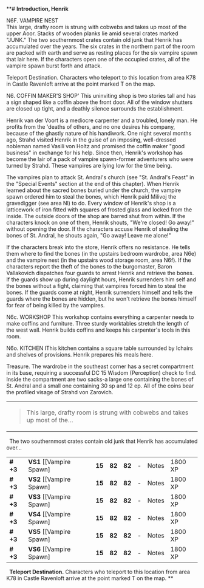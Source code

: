 **# **Introduction, Henrik**

N6F. VAMPIRE NEST  
This large, drafty room is strung with cobwebs and takes up most of the upper Aoor. Stacks of wooden planks lie amid several crates marked "JUNK." The two southernmost crates contain old junk that Henrik has accumulated over the years. The six crates in the northern part of the room are packed with earth and serve as resting places for the six vampire spawn that lair here. If the characters open one of the occupied crates, all of the vampire spawn burst forth and attack.  

Teleport Destination. Characters who teleport to this location from area K78 in Castle Ravenloft arrive at the point marked T on the map.  


N6. COFFIN MAKER'S SHOP'
This uninviting shop is two stories tall and has a sign shaped like a coffin above the front door. All of the window shutters are closed up tight, and a deathly silence surrounds the establishment.

Henrik van der Voort is a mediocre carpenter and a troubled, lonely man. He profits from the 'deaths of others, and no one desires his company, because of the ghastly nature of his handiwork. One night several months ago, Strahd visited Henrik in the guise of an imposing, well-dressed nobleman named Vasili von Holtz and promised the coffin maker "good business" in exchange for his help. Since then, Henrik's workshop has become the lair of a pack of vampire spawn-former adventurers who were turned by Strahd. These vampires are lying low for the time being. 

The vampires plan to attack St. Andral's church (see "St. Andral's Feast" in the "Special Events" section at the end of this chapter). When Henrik learned about the sacred bones buried under the church, the vampire spawn ordered him to steal the bones, which Henrik paid Milivoj the gravedigger (see area Nl) to do. Every window of Henrik's shop is a latticework of iron fitted with squares of frosted glass and locked from the inside. The outside doors of the shop are barred shut from within. If the characters knock on one of them, Henrik shouts, "We're closed! Go away!" without opening the door. If the characters accuse Henrik of stealing the bones of St. Andral, he shouts again, "Go away! Leave me alone!"

If the characters break into the store, Henrik offers no resistance. He tells them where to find the bones (in the upstairs bedroom wardrobe, area N6e) and the vampire nest (in the upstairs wood storage room, area N6f). If the characters report the theft of the bones to the burgomaster, Baron Vallakovich dispatches four guards to arrest Henrik and retrieve the bones. If the guards show up during daylight hours, Henrik surrenders him self and the bones without a fight, claiming that vampires forced him to steal the bones. If the guards come at night, Henrik surrenders himself and tells the guards where the bones are hidden, but he won't retrieve the bones himself for fear of being killed by the vampires.

N6c. WORKSHOP
This workshop contains everything a carpenter needs to make coffins and furniture. Three sturdy worktables stretch the length of the west wall. Henrik builds coffins and keeps his carpenter's tools in this room.

N6o. KITCHEN
IThis kitchen contains a square table surrounded by Ichairs and shelves of provisions. Henrik prepares his meals here.


Treasure. The wardrobe in the southeast corner has a secret compartment in its base, requiring a successful DC 15 Wisdom (Perception) check to find. Inside the compartment are two sacks-a large one containing the bones of St. Andral and a small one containing 30 sp and 12 ep. All of the coins bear the profiled visage of Strahd von Zarovich.

<table><tbody><tr class="odd"><td><blockquote><p>This large, drafty room is strung with cobwebs and takes up most of the…</p></blockquote></td></tr></tbody></table>

 
The two southernmost crates contain old junk that Henrik has accumulated over…
 

|           |                             |        |        |        |     |       |         |
|-----------|-----------------------------|--------|--------|--------|-----|-------|---------|
| **\# +3** | **VS1** \[\[Vampire Spawn\] | **15** | **82** | **82** | \-  | Notes | 1800 XP |
| **\# +3** | **VS2** \[\[Vampire Spawn\] | **15** | **82** | **82** | \-  | Notes | 1800 XP |
| **\# +3** | **VS3** \[\[Vampire Spawn\] | **15** | **82** | **82** | \-  | Notes | 1800 XP |
| **\# +3** | **VS4** \[\[Vampire Spawn\] | **15** | **82** | **82** | \-  | Notes | 1800 XP |
| **\# +3** | **VS5** \[\[Vampire Spawn\] | **15** | **82** | **82** | \-  | Notes | 1800 XP |
| **\# +3** | **VS6** \[\[Vampire Spawn\] | **15** | **82** | **82** | \-  | Notes | 1800 XP |

 
**Teleport Destination.** Characters who teleport to this location from area K78 in Castle Ravenloft arrive at the point marked T on the map.
**